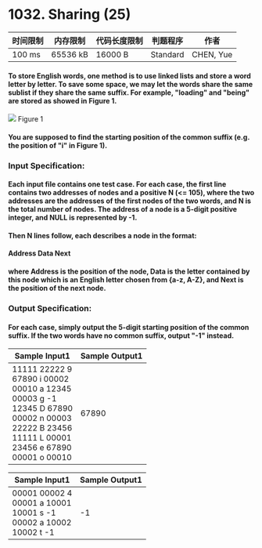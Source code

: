 # 1032. Sharing (25)

<table>
<thead>
<th>时间限制</th><th>内存限制</th><th>代码长度限制</th><th>判题程序</th><th>作者</th>
</thead>
<tbody>
<tr><td>100 ms</td><td>65536 kB</td><td>16000 B</td><td>Standard</td><td>CHEN, Yue</td></tr></tbody>
</table>

#### To store English words, one method is to use linked lists and store a word letter by letter. To save some space, we may let the words share the same sublist if they share the same suffix. For example, "loading" and "being" are stored as showed in Figure 1.

<image src="https://raw.githubusercontent.com/owlsn/patest/master/pat-a-practise/1032.%20Sharing%20(25)/1w_m16pjsommxz.jpg"/>
Figure 1

#### You are supposed to find the starting position of the common suffix (e.g. the position of "i" in Figure 1).

### Input Specification:

#### Each input file contains one test case. For each case, the first line contains two addresses of nodes and a positive N (<= 105), where the two addresses are the addresses of the first nodes of the two words, and N is the total number of nodes. The address of a node is a 5-digit positive integer, and NULL is represented by -1.

#### Then N lines follow, each describes a node in the format:

#### Address Data Next

#### where Address is the position of the node, Data is the letter contained by this node which is an English letter chosen from {a-z, A-Z}, and Next is the position of the next node.

### Output Specification:

#### For each case, simply output the 5-digit starting position of the common suffix. If the two words have no common suffix, output "-1" instead.


<table>
<thead>
<th>Sample Input1</th><th>Sample Output1</th>
</thead>
<tbody>
<tr><td>11111 22222 9<br/>67890 i 00002<br/>00010 a 12345<br/>00003 g -1<br/>12345 D 67890<br/>00002 n 00003<br/>22222 B 23456<br/>11111 L 00001<br/>23456 e 67890<br/>00001 o 00010</td><td>67890</td></tr></tbody>
</table>
<table>
<thead>
<th>Sample Input1</th><th>Sample Output1</th>
</thead>
<tbody>
<tr><td>00001 00002 4<br/>00001 a 10001<br/>10001 s -1<br/>00002 a 10002<br/>10002 t -1</td><td>-1</td></tr></tbody>
</table>